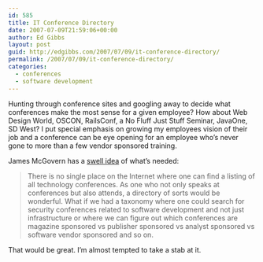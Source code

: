 ```yaml
---
id: 585
title: IT Conference Directory
date: 2007-07-09T21:59:06+00:00
author: Ed Gibbs
layout: post
guid: http://edgibbs.com/2007/07/09/it-conference-directory/
permalink: /2007/07/09/it-conference-directory/
categories:
  - conferences
  - software development
---
```

Hunting through conference sites and googling away to decide what conferences make the most sense for a given employee? How about Web Design World, OSCON, RailsConf, a No Fluff Just Stuff Seminar, JavaOne, SD West? I put special emphasis on growing my employees vision of their job and a conference can be eye opening for an employee who&#8217;s never gone to more than a few vendor sponsored training. 

James McGovern has a [swell idea](http://duckdown.blogspot.com/2007/07/taxonomy-of-conferences.html) of what&#8217;s needed:

> There is no single place on the Internet where one can find a listing of all technology conferences. As one who not only speaks at conferences but also attends, a directory of sorts would be wonderful. What if we had a taxonomy where one could search for security conferences related to software development and not just infrastructure or where we can figure out which conferences are magazine sponsored vs publisher sponsored vs analyst sponsored vs software vendor sponsored and so on.

That would be great. I&#8217;m almost tempted to take a stab at it.